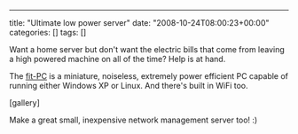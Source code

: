 ---
title: "Ultimate low power server"
date: "2008-10-24T08:00:23+00:00"
categories: []
tags: []

Want a home server but don't want the electric bills that come from leaving a high powered machine on all of the time? Help is at hand.

The <a href="http://www.fit-pc.com/">fit-PC</a> is a miniature, noiseless, extremely power efficient PC capable of running either Windows XP or Linux. And there's built in WiFi too.

[gallery]

Make a great small, inexpensive network management server too! :)
